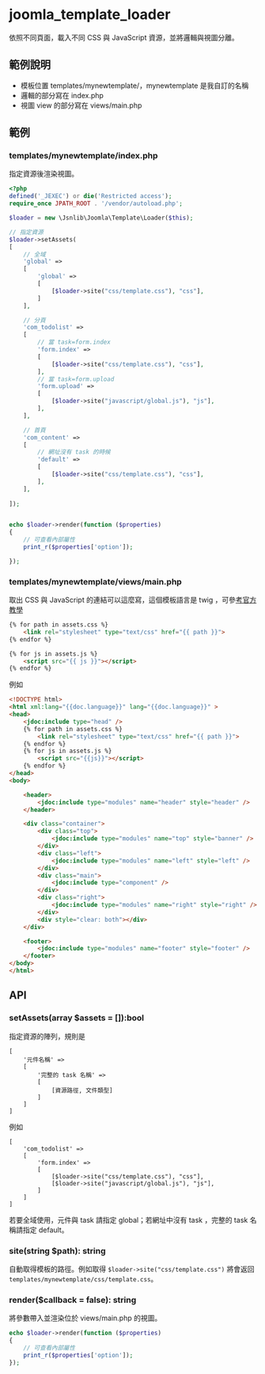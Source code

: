 # joomla_template_loader
依照不同頁面，載入不同 CSS 與 JavaScript 資源，並將邏輯與視圖分離。

## 範例說明
- 模板位置 templates/mynewtemplate/，mynewtemplate 是我自訂的名稱
- 邏輯的部分寫在 index.php
- 視圖 view 的部分寫在 views/main.php

## 範例
### templates/mynewtemplate/index.php
指定資源後渲染視圖。
````php
<?php 
defined('_JEXEC') or die('Restricted access');
require_once JPATH_ROOT . '/vendor/autoload.php';

$loader = new \Jsnlib\Joomla\Template\Loader($this);

// 指定資源
$loader->setAssets(
[
    // 全域
    'global' => 
    [
        'global' => 
        [
            [$loader->site("css/template.css"), "css"],
        ]
    ],

    // 分頁
    'com_todolist' => 
    [
        // 當 task=form.index
        'form.index' => 
        [
            [$loader->site("css/template.css"), "css"],
        ],
        // 當 task=form.upload
        'form.upload' => 
        [
            [$loader->site("javascript/global.js"), "js"],
        ],
    ],

    // 首頁
    'com_content' => 
    [
        // 網址沒有 task 的時候
        'default' => 
        [
            [$loader->site("css/template.css"), "css"],
        ],
    ],
    
]);


echo $loader->render(function ($properties)
{
    // 可查看內部屬性
    print_r($properties['option']);

});

````

### templates/mynewtemplate/views/main.php
取出 CSS 與 JavaScript 的連結可以這麼寫，這個模板語言是 twig ，可參[考官方教學](https://twig.symfony.com/)
````html
{% for path in assets.css %}
    <link rel="stylesheet" type="text/css" href="{{ path }}">
{% endfor %}

{% for js in assets.js %}
    <script src="{{ js }}"></script>
{% endfor %}
````

例如
````html
<!DOCTYPE html>
<html xml:lang="{{doc.language}}" lang="{{doc.language}}" >
<head>
    <jdoc:include type="head" />
    {% for path in assets.css %}
        <link rel="stylesheet" type="text/css" href="{{ path }}">
    {% endfor %}
    {% for js in assets.js %}
        <script src="{{js}}"></script>
    {% endfor %}
</head>
<body>

    <header>
        <jdoc:include type="modules" name="header" style="header" />
    </header>

    <div class="container">
        <div class="top">
            <jdoc:include type="modules" name="top" style="banner" />
        </div>
        <div class="left">
            <jdoc:include type="modules" name="left" style="left" />
        </div>
        <div class="main">
            <jdoc:include type="component" />
        </div>
        <div class="right">
            <jdoc:include type="modules" name="right" style="right" />
        </div>
        <div style="clear: both"></div>
    </div>

    <footer>
        <jdoc:include type="modules" name="footer" style="footer" />
    </footer>
</body>
</html>
````


## API
### setAssets(array $assets = []):bool
指定資源的陣列，規則是
````
[
    '元件名稱' => 
    [
        '完整的 task 名稱' => 
        [
            [資源路徑, 文件類型]
        ]
    ]
]
````
例如
````
[
    'com_todolist' => 
    [
        'form.index' => 
        [
            [$loader->site("css/template.css"), "css"],
            [$loader->site("javascript/global.js"), "js"],
        ]
    ]
]
````
若要全域使用，元件與 task 請指定 global；若網址中沒有 task ，完整的 task 名稱請指定 default。

### site(string $path): string
自動取得模板的路徑。例如取得 ````$loader->site("css/template.css")```` 將會返回 ````templates/mynewtemplate/css/template.css````。

### render($callback = false): string
將參數帶入並渲染位於 views/main.php 的視圖。
````php
echo $loader->render(function ($properties)
{
    // 可查看內部屬性
    print_r($properties['option']);
});
````
